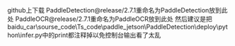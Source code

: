 github上下载
PaddleDetection@release/2.7.1重命名为PaddleDetection放到此处
PaddleOCR@release/2.7.1重命名为PaddleOCR放到此处
然后建议是把baidu_car\sourse_code\Ts_code\paddle_jetson\PaddleDetection\deploy\python\infer.py中的print都注释掉以免控制台输出看了太乱